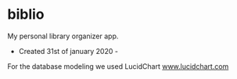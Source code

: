 # biblio
My personal library organizer app.

- Created 31st of january 2020 - 


For the database modeling we used LucidChart www.lucidchart.com
